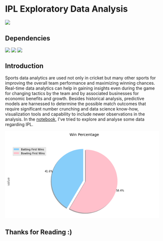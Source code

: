 # IPL Exploratory Data Analysis

![](http://ForTheBadge.com/images/badges/made-with-python.svg)

## Dependencies

![](https://img.shields.io/badge/pandas-1.2.3-150458?style=for-the-badge&logo=pandas)
![](https://img.shields.io/badge/matplotlib-3.3.4-224099?style=for-the-badge)
![](https://img.shields.io/badge/seaborn-0.11-166e35?style=for-the-badge)

## Introduction

Sports data analytics are used not only in cricket but many other sports for improving the overall team performance and maximizing winning chances. Real-time data analytics can help in gaining insights even during the game for changing tactics by the team and by associated businesses for economic benefits and growth.
Besides historical analysis, predictive models are harnessed to determine the possible match outcomes that require significant number crunching and data science know-how, visualization tools and capability to include newer observations in the analysis. In the [notebook](Notebook.ipynb), I've tried to explore and analyse some data regarding IPL.

![](img.png)

## Thanks for Reading :)